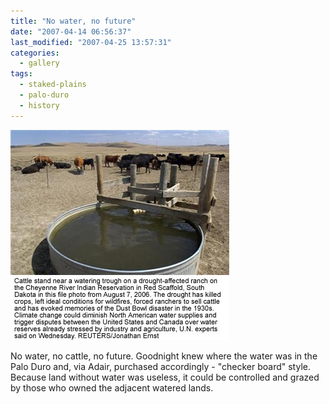 ```yaml
---
title: "No water, no future"
date: "2007-04-14 06:56:37"
last_modified: "2007-04-25 13:57:31"
categories:
  - gallery
tags:
  - staked-plains
  - palo-duro
  - history  
---
```

![253](/images/gallery/253.jpg)

No water, no cattle, no future. Goodnight knew where the water was in the Palo Duro and, via Adair, purchased accordingly - "checker board" style. Because land without water was useless, it could be controlled and grazed by those who owned the adjacent watered lands.
